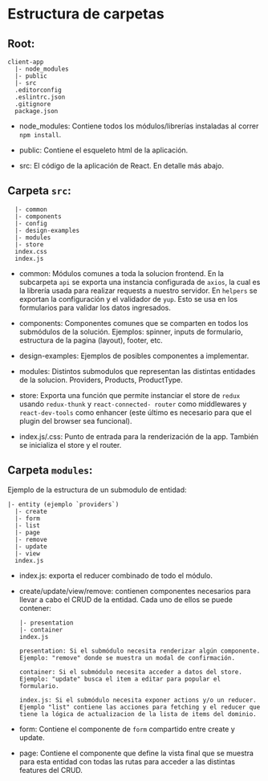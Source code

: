 # Estructura de carpetas

## Root:

    client-app
      |- node_modules
      |- public
      |- src
      .editorconfig
      .eslintrc.json
      .gitignore
      package.json

- node_modules: Contiene todos los módulos/librerías instaladas al correr `npm install`.

- public: Contiene el esqueleto html de la aplicación.

- src: El código de la aplicación de React. En detalle más abajo.

## Carpeta `src`:

      |- common
      |- components
      |- config
      |- design-examples
      |- modules
      |- store
      index.css
      index.js

- common: Módulos comunes a toda la solucion frontend. En la subcarpeta `api` se exporta una instancia configurada de `axios`, la cual es la librería usada para realizar requests a nuestro servidor. En `helpers` se exportan la configuración y el validador de `yup`. Esto se usa en los formularios para validar los datos ingresados.

- components: Componentes comunes que se comparten en todos los submódulos de la solución. Ejemplos: spinner, inputs de formulario, estructura de la pagina (layout), footer, etc.

- design-examples: Ejemplos de posibles componentes a implementar.

- modules: Distintos submodulos que representan las distintas entidades de la solucion. Providers, Products, ProductType.

- store: Exporta una función que permite instanciar el store de `redux` usando `redux-thunk` y `react-connected- router` como middlewares y `react-dev-tools` como enhancer (este último es necesario para que el plugin del browser sea funcional).

- index.js/.css: Punto de entrada para la renderización de la app. También se inicializa el store y el router.

## Carpeta `modules`:

Ejemplo de la estructura de un submodulo de entidad:

    |- entity (ejemplo `providers`)
      |- create
      |- form
      |- list
      |- page
      |- remove
      |- update
      |- view
      index.js

- index.js: exporta el reducer combinado de todo el módulo.

- create/update/view/remove: contienen componentes necesarios para llevar a cabo el CRUD de la entidad. Cada uno de ellos se
  puede contener:

      |- presentation
      |- container
      index.js

      presentation: Si el submódulo necesita renderizar algún componente. Ejemplo: "remove" donde se muestra un modal de confirmación.

      container: Si el submódulo necesita acceder a datos del store. Ejemplo: "update" busca el item a editar para popular el formulario.

      index.js: Si el submódulo necesita exponer actions y/o un reducer. Ejemplo "list" contiene las acciones para fetching y el reducer que tiene la lógica de actualizacion de la lista de items del dominio.

- form: Contiene el componente de `form` compartido entre create y update.

- page: Contiene el componente que define la vista final que se muestra para esta entidad con todas las rutas para acceder a las distintas features del CRUD.
